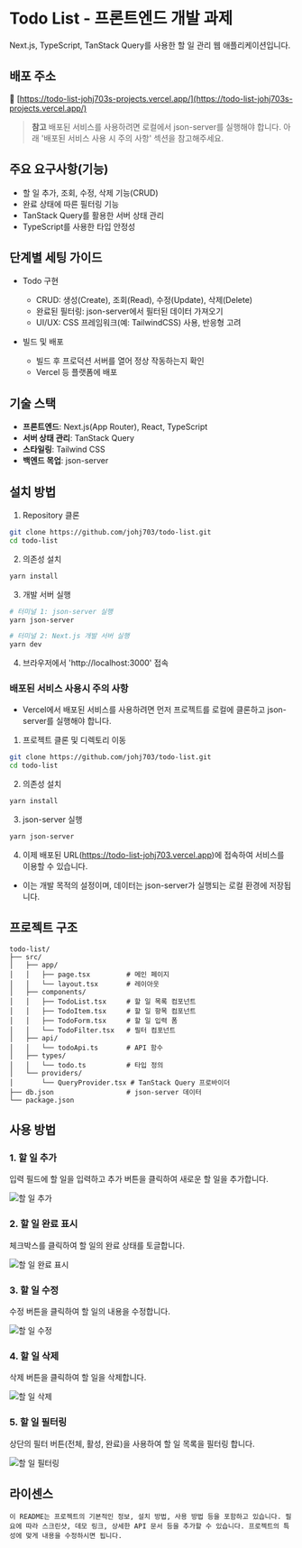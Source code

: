 # Todo List - 프론트엔드 개발 과제

Next.js, TypeScript, TanStack Query를 사용한 할 일 관리 웹 애플리케이션입니다.

## 배포 주소

🔗 [https://todo-list-johj703s-projects.vercel.app/](https://todo-list-johj703s-projects.vercel.app/)

> **참고**
> 배포된 서비스를 사용하려면 로컬에서 json-server를 실행해야 합니다.
> 아래 '배포된 서비스 사용 시 주의 사항' 섹션을 참고해주세요.

## 주요 요구사항(기능)

- 할 일 추가, 조회, 수정, 삭제 기능(CRUD)
- 완료 상태에 따른 필터링 기능
- TanStack Query를 활용한 서버 상태 관리
- TypeScript를 사용한 타입 안정성

## 단계별 세팅 가이드

- Todo 구현

  - CRUD: 생성(Create), 조회(Read), 수정(Update), 삭제(Delete)
  - 완료된 필터링: json-server에서 필터된 데이터 가져오기
  - UI/UX: CSS 프레임워크(예: TailwindCSS) 사용, 반응형 고려

- 빌드 및 배포
  - 빌드 후 프로덕션 서버를 열어 정상 작동하는지 확인
  - Vercel 등 플랫폼에 배포

## 기술 스택

- **프론트엔드**: Next.js(App Router), React, TypeScript
- **서버 상태 관리**: TanStack Query
- **스타일링**: Tailwind CSS
- **백엔드 목업**: json-server

## 설치 방법

1. Repository 클론

```bash
git clone https://github.com/johj703/todo-list.git
cd todo-list
```

2. 의존성 설치

```bash
yarn install
```

3. 개발 서버 실행

```bash
# 터미널 1: json-server 실행
yarn json-server

# 터미널 2: Next.js 개발 서버 실행
yarn dev
```

4. 브라우저에서 'http://localhost:3000' 접속

### 배포된 서비스 사용시 주의 사항

- Vercel에서 배포된 서비스를 사용하려면 먼저 프로젝트를 로컬에 클론하고 json-server를 실행해야 합니다.

1. 프로젝트 클론 및 디렉토리 이동

```bash
git clone https://github.com/johj703/todo-list.git
cd todo-list
```

2. 의존성 설치

```bash
yarn install
```

3. json-server 실행

```bash
yarn json-server
```

4. 이제 배포된 URL(https://todo-list-johj703.vercel.app)에 접속하여 서비스를 이용할 수 있습니다.

- 이는 개발 목적의 설정이며, 데이터는 json-server가 실행되는 로컬 환경에 저장됩니다.

## 프로젝트 구조

```
todo-list/
├── src/
│   ├── app/
│   │   ├── page.tsx         # 메인 페이지
│   │   └── layout.tsx       # 레이아웃
│   ├── components/
│   │   ├── TodoList.tsx     # 할 일 목록 컴포넌트
│   │   ├── TodoItem.tsx     # 할 일 항목 컴포넌트
│   │   ├── TodoForm.tsx     # 할 일 입력 폼
│   │   └── TodoFilter.tsx   # 필터 컴포넌트
│   ├── api/
│   │   └── todoApi.ts       # API 함수
│   ├── types/
│   │   └── todo.ts          # 타입 정의
│   └── providers/
│       └── QueryProvider.tsx # TanStack Query 프로바이더
├── db.json                  # json-server 데이터
└── package.json
```

## 사용 방법

### 1. 할 일 추가

입력 필드에 할 일을 입력하고 추가 버튼을 클릭하여 새로운 할 일을 추가합니다.

![할 일 추가](./public/WebP/add-todo.webp)

### 2. 할 일 완료 표시

체크박스를 클릭하여 할 일의 완료 상태를 토글합니다.

![할 일 완료 표시](./public/WebP/complete-todo.webp)

### 3. 할 일 수정

수정 버튼을 클릭하여 할 일의 내용을 수정합니다.

![할 일 수정](./public/WebP/edit-todo.webp)

### 4. 할 일 삭제

삭제 버튼을 클릭하여 할 일을 삭제합니다.

![할 일 삭제](./public/WebP/delete-todo.webp)

### 5. 할 일 필터링

상단의 필터 버튼(전체, 활성, 완료)을 사용하여 할 일 목록을 필터링 합니다.

![할 일 필터링](./public/WebP/filter-todos.webp)

## 라이센스

```
이 README는 프로젝트의 기본적인 정보, 설치 방법, 사용 방법 등을 포함하고 있습니다. 필요에 따라 스크린샷, 데모 링크, 상세한 API 문서 등을 추가할 수 있습니다. 프로젝트의 특성에 맞게 내용을 수정하시면 됩니다.
```
